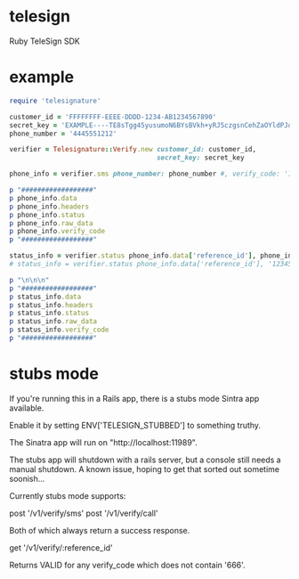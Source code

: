 telesign
=============

Ruby TeleSign SDK

example
=============
```ruby
require 'telesignature'

customer_id = 'FFFFFFFF-EEEE-DDDD-1234-AB1234567890'
secret_key = 'EXAMPLE----TE8sTgg45yusumoN6BYsBVkh+yRJ5czgsnCehZaOYldPJdmFh6NeX8kunZ2zU1YWaUw/0wV6xfw=='
phone_number = '4445551212'

verifier = Telesignature::Verify.new customer_id: customer_id,
                                     secret_key: secret_key

phone_info = verifier.sms phone_number: phone_number #, verify_code: '12345'

p "##################"
p phone_info.data
p phone_info.headers
p phone_info.status
p phone_info.raw_data
p phone_info.verify_code
p "##################"

status_info = verifier.status phone_info.data['reference_id'], phone_info.verify_code
# status_info = verifier.status phone_info.data['reference_id'], '12345'

p "\n\n\n"
p "##################"
p status_info.data
p status_info.headers
p status_info.status
p status_info.raw_data
p status_info.verify_code
p "##################"
```

stubs mode
=============
If you're running this in a Rails app, there is a stubs mode Sintra app available.

Enable it by setting ENV['TELESIGN_STUBBED'] to something truthy.

The Sinatra app will run on "http://localhost:11989".

The stubs app will shutdown with a rails server, but a console still needs a manual shutdown.
A known issue, hoping to get that sorted out sometime soonish...

Currently stubs mode supports:

post '/v1/verify/sms'
post '/v1/verify/call'

Both of which always return a success response.

get '/v1/verify/:reference_id'

Returns VALID for any verify_code which does not contain '666'.
